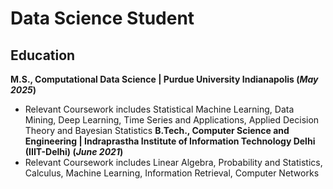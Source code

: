 # Data Science Student

## Education
**M.S., Computational Data Science	| Purdue University Indianapolis (_May 2025_)**
  - Relevant Coursework includes Statistical Machine Learning, Data Mining, Deep Learning, Time Series and
Applications, Applied Decision Theory and Bayesian Statistics
**B.Tech., Computer Science and Engineering | Indraprastha Institute of Information Technology Delhi (IIIT-Delhi) (_June 2021_)**
  - Relevant Coursework includes Linear Algebra, Probability and Statistics, Calculus, Machine Learning, Information
Retrieval, Computer Networks
